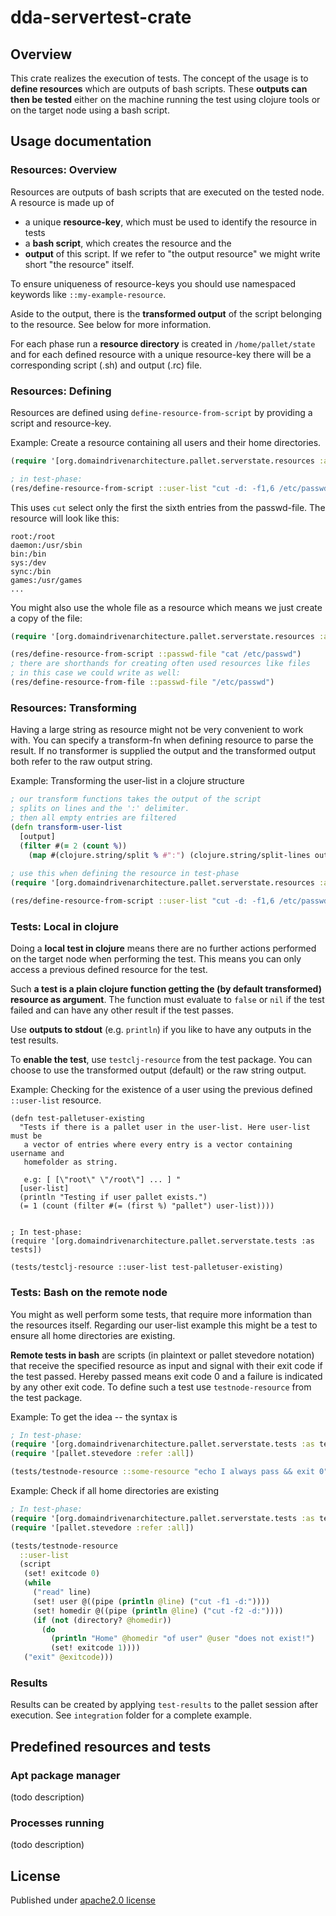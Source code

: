 # dda-servertest-crate

## Overview

This crate realizes the execution of tests. The concept of the usage is to __define resources__ which are outputs of bash scripts. These __outputs can then be tested__ either on the machine running the test using clojure tools or on the target node using a bash script.

## Usage documentation

### Resources: Overview

Resources are outputs of bash scripts that are executed on the tested node. A resource is made up of

  * a unique __resource-key__, which must be used to identify the resource in tests
  * a __bash script__, which creates the resource and the 
  * __output__ of this script. If we refer to "the output resource" we might write short "the resource" itself. 
  
To ensure uniqueness of resource-keys you should use namespaced keywords like `::my-example-resource`.

Aside to the output, there is the __transformed output__ of the script belonging to the resource. See below for more information.

For each phase run a __resource directory__ is created in `/home/pallet/state` and for each defined resource with a unique resource-key there will be a corresponding script (.sh) and output (.rc) file. 

### Resources: Defining 

Resources are defined using `define-resource-from-script` by providing a script and resource-key. 

Example: Create a resource containing all users and their home directories.

```clojure
(require '[org.domaindrivenarchitecture.pallet.serverstate.resources :as res])

; in test-phase:
(res/define-resource-from-script ::user-list "cut -d: -f1,6 /etc/passwd")
```

This uses `cut` select only the first the sixth entries from the passwd-file. The resource will look like this:
```
root:/root
daemon:/usr/sbin
bin:/bin
sys:/dev
sync:/bin
games:/usr/games
...
```

You might also use the whole file as a resource which means we just create a copy of the file:

```clojure
(require '[org.domaindrivenarchitecture.pallet.serverstate.resources :as res])

(res/define-resource-from-script ::passwd-file "cat /etc/passwd")
; there are shorthands for creating often used resources like files
; in this case we could write as well:
(res/define-resource-from-file ::passwd-file "/etc/passwd")
```

### Resources: Transforming 

Having a large string as resource might not be very convenient to work with. You can
specify a transform-fn when defining resource to parse the result. If no transformer
is supplied the output and the transformed output both refer to the raw output string.

Example: Transforming the user-list in a clojure structure

```clojure
; our transform functions takes the output of the script
; splits on lines and the ':' delimiter.
; then all empty entries are filtered
(defn transform-user-list
  [output] 
  (filter #(= 2 (count %)) 
    (map #(clojure.string/split % #":") (clojure.string/split-lines output))))
    
; use this when defining the resource in test-phase
(require '[org.domaindrivenarchitecture.pallet.serverstate.resources :as res])

(res/define-resource-from-script ::user-list "cut -d: -f1,6 /etc/passwd" transform-user-list) 
```

### Tests: Local in clojure

Doing a __local test in clojure__ means there are no further actions performed on the target node
when performing the test. This means you can only access a previous defined resource for the test.

Such __a test is a plain clojure function getting the (by default transformed) resource as argument__. The function must evaluate to `false` or `nil` if the test failed and can have any other result if the test passes.

Use __outputs to stdout__ (e.g. `println`) if you like to have any outputs in the test results.

To __enable the test__, use `testclj-resource` from the test package. You can choose to use the transformed output (default) or the raw string output.

Example: Checking for the existence of a user using the previous defined `::user-list` resource.
```
(defn test-palletuser-existing
  "Tests if there is a pallet user in the user-list. Here user-list must be
   a vector of entries where every entry is a vector containing username and
   homefolder as string.
   
   e.g: [ [\"root\" \"/root\"] ... ] "
  [user-list]
  (println "Testing if user pallet exists.")
  (= 1 (count (filter #(= (first %) "pallet") user-list))))
  
  
; In test-phase:
(require '[org.domaindrivenarchitecture.pallet.serverstate.tests :as tests])

(tests/testclj-resource ::user-list test-palletuser-existing)
```

### Tests: Bash on the remote node

You might as well perform some tests, that require more information than the resources itself. Regarding our user-list example this might be a test to ensure all home directories are existing.

__Remote tests in bash__ are scripts (in plaintext or pallet stevedore notation) that receive the specified resource as input and signal with their exit code if the test passed. Hereby passed means exit code 0 and a failure is indicated by any other exit code. To define such a test use `testnode-resource` from the test package.

Example: To get the idea -- the syntax is
```clojure
; In test-phase:
(require '[org.domaindrivenarchitecture.pallet.serverstate.tests :as tests])
(require '[pallet.stevedore :refer :all])

(tests/testnode-resource ::some-resource "echo I always pass && exit 0")
```

Example: Check if all home directories are existing
```clojure
; In test-phase:
(require '[org.domaindrivenarchitecture.pallet.serverstate.tests :as tests])
(require '[pallet.stevedore :refer :all])

(tests/testnode-resource
  ::user-list
  (script
   (set! exitcode 0)
   (while 
     ("read" line)
     (set! user @((pipe (println @line) ("cut -f1 -d:")))) 
     (set! homedir @((pipe (println @line) ("cut -f2 -d:"))))
     (if (not (directory? @homedir))
       (do
         (println "Home" @homedir "of user" @user "does not exist!")
         (set! exitcode 1))))
   ("exit" @exitcode)))
```

### Results

Results can be created by applying `test-results` to the pallet session after
execution. See ```integration``` folder for a complete example.


## Predefined resources and tests

### Apt package manager
(todo description)

### Processes running
(todo description)

## License
Published under [apache2.0 license](LICENSE.md)
